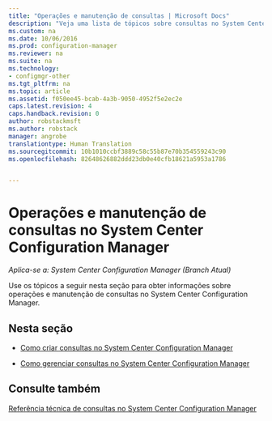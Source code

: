 ```yaml
---
title: "Operações e manutenção de consultas | Microsoft Docs"
description: "Veja uma lista de tópicos sobre consultas no System Center Configuration Manager. O foco é a operação e a manutenção."
ms.custom: na
ms.date: 10/06/2016
ms.prod: configuration-manager
ms.reviewer: na
ms.suite: na
ms.technology:
- configmgr-other
ms.tgt_pltfrm: na
ms.topic: article
ms.assetid: f050ee45-bcab-4a3b-9050-4952f5e2ec2e
caps.latest.revision: 4
caps.handback.revision: 0
author: robstackmsft
ms.author: robstack
manager: angrobe
translationtype: Human Translation
ms.sourcegitcommit: 10b1010ccbf3889c58c55b87e70b354559243c90
ms.openlocfilehash: 82648626882ddd23db0e40cfb18621a5953a1786


---
```

# <a name="operations-and-maintenance-for-queries-in-system-center-configuration-manager"></a>Operações e manutenção de consultas no System Center Configuration Manager

*Aplica-se a: System Center Configuration Manager (Branch Atual)*

Use os tópicos a seguir nesta seção para obter informações sobre operações e manutenção de consultas no System Center Configuration Manager.  

## <a name="in-this-section"></a>Nesta seção  

-   [Como criar consultas no System Center Configuration Manager](../../../core/servers/manage/create-queries.md)  

-   [Como gerenciar consultas no System Center Configuration Manager](../../../core/servers/manage/manage-queries.md)  

## <a name="see-also"></a>Consulte também  
 [Referência técnica de consultas no System Center Configuration Manager](../../../core/servers/manage/queries-technical-reference.md)



<!--HONumber=Dec16_HO3-->


